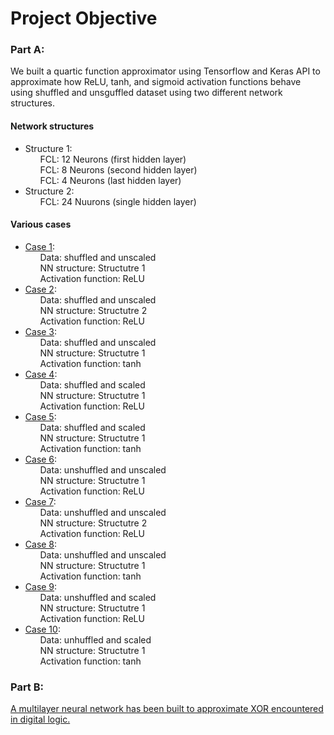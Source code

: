 # Project Objective
### Part A:
We built a quartic function approximator using Tensorflow and Keras API to approximate how ReLU, tanh, and sigmoid activation functions behave using shuffled and unsguffled dataset using two different network structures.

#### Network structures
*   Structure 1:<br>
&nbsp;&nbsp;&nbsp;&nbsp;&nbsp;&nbsp;FCL: 12 Neurons (first hidden layer)<br>
&nbsp;&nbsp;&nbsp;&nbsp;&nbsp;&nbsp;FCL: 8 Neurons (second hidden layer)<br>
&nbsp;&nbsp;&nbsp;&nbsp;&nbsp;&nbsp;FCL: 4 Neurons (last hidden layer)
*   Structure 2:<br>
&nbsp;&nbsp;&nbsp;&nbsp;&nbsp;&nbsp;FCL: 24 Nuurons (single hidden layer)<br>


#### Various cases
*   [Case 1](#case1):<br>
&nbsp;&nbsp;&nbsp;&nbsp;&nbsp;&nbsp;Data: shuffled and unscaled<br>
&nbsp;&nbsp;&nbsp;&nbsp;&nbsp;&nbsp;NN structure: Structutre 1<br>
&nbsp;&nbsp;&nbsp;&nbsp;&nbsp;&nbsp;Activation function: ReLU<br>
*   [Case 2](#case2):<br>
&nbsp;&nbsp;&nbsp;&nbsp;&nbsp;&nbsp;Data: shuffled and unscaled<br>
&nbsp;&nbsp;&nbsp;&nbsp;&nbsp;&nbsp;NN structure: Structutre 2<br>
&nbsp;&nbsp;&nbsp;&nbsp;&nbsp;&nbsp;Activation function: ReLU<br>
*   [Case 3](#case3):<br>
&nbsp;&nbsp;&nbsp;&nbsp;&nbsp;&nbsp;Data: shuffled and unscaled<br>
&nbsp;&nbsp;&nbsp;&nbsp;&nbsp;&nbsp;NN structure: Structutre 1<br>
&nbsp;&nbsp;&nbsp;&nbsp;&nbsp;&nbsp;Activation function: tanh<br>
*   [Case 4](#case4):<br>
&nbsp;&nbsp;&nbsp;&nbsp;&nbsp;&nbsp;Data: shuffled and scaled<br>
&nbsp;&nbsp;&nbsp;&nbsp;&nbsp;&nbsp;NN structure: Structutre 1<br>
&nbsp;&nbsp;&nbsp;&nbsp;&nbsp;&nbsp;Activation function: ReLU<br>
*   [Case 5](#case5):<br>
&nbsp;&nbsp;&nbsp;&nbsp;&nbsp;&nbsp;Data: shuffled and scaled<br>
&nbsp;&nbsp;&nbsp;&nbsp;&nbsp;&nbsp;NN structure: Structutre 1<br>
&nbsp;&nbsp;&nbsp;&nbsp;&nbsp;&nbsp;Activation function: tanh<br>
*   [Case 6](#case6):<br>
&nbsp;&nbsp;&nbsp;&nbsp;&nbsp;&nbsp;Data: unshuffled and unscaled<br>
&nbsp;&nbsp;&nbsp;&nbsp;&nbsp;&nbsp;NN structure: Structutre 1<br>
&nbsp;&nbsp;&nbsp;&nbsp;&nbsp;&nbsp;Activation function: ReLU<br>
*   [Case 7](#case7):<br>
&nbsp;&nbsp;&nbsp;&nbsp;&nbsp;&nbsp;Data: unshuffled and unscaled<br>
&nbsp;&nbsp;&nbsp;&nbsp;&nbsp;&nbsp;NN structure: Structutre 2<br>
&nbsp;&nbsp;&nbsp;&nbsp;&nbsp;&nbsp;Activation function: ReLU<br>
*   [Case 8](#case8):<br>
&nbsp;&nbsp;&nbsp;&nbsp;&nbsp;&nbsp;Data: unshuffled and unscaled<br>
&nbsp;&nbsp;&nbsp;&nbsp;&nbsp;&nbsp;NN structure: Structutre 1<br>
&nbsp;&nbsp;&nbsp;&nbsp;&nbsp;&nbsp;Activation function: tanh<br>
*   [Case 9](#case9):<br>
&nbsp;&nbsp;&nbsp;&nbsp;&nbsp;&nbsp;Data: unshuffled and scaled<br>
&nbsp;&nbsp;&nbsp;&nbsp;&nbsp;&nbsp;NN structure: Structutre 1<br>
&nbsp;&nbsp;&nbsp;&nbsp;&nbsp;&nbsp;Activation function: ReLU<br>
*   [Case 10](#case10):<br>
&nbsp;&nbsp;&nbsp;&nbsp;&nbsp;&nbsp;Data: unhuffled and scaled<br>
&nbsp;&nbsp;&nbsp;&nbsp;&nbsp;&nbsp;NN structure: Structutre 1<br>
&nbsp;&nbsp;&nbsp;&nbsp;&nbsp;&nbsp;Activation function: tanh<br>

### Part B:
[A multilayer neural network has been built to approximate XOR encountered in digital logic.](#demo2)
